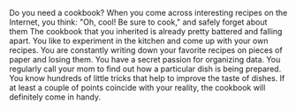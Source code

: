 Do you need a cookbook?
When you come across interesting recipes on the Internet, you think: "Oh, cool! Be sure to cook," and safely forget about them
The cookbook that you inherited is already pretty battered and falling apart.
You like to experiment in the kitchen and come up with your own recipes.
You are constantly writing down your favorite recipes on pieces of paper and losing them.
You have a secret passion for organizing data.
You regularly call your mom to find out how a particular dish is being prepared.
You know hundreds of little tricks that help to improve the taste of dishes.
If at least a couple of points coincide with your reality, the cookbook will definitely come in handy.
